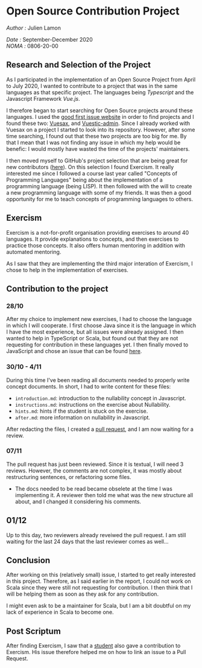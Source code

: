 # Open Source Contribution Project
*Author :* Julien Lamon

*Date :* September-December 2020  
*NOMA :* 0806-20-00

## Research and Selection of the Project

As I participated in the implementation of an Open Source Project from April to July 2020, I wanted to contribute to a project that was in the same languages as that specific project. The languages being *Typescript* and the Javascript Framework *Vue.js*. 

I therefore began to start searching for Open Source projects around these languages. I used the [good first issue website](https://goodfirstissue.dev/) in order to find projects and I found these two: [Vuesax](https://github.com/lusaxweb/vuesax), and [Vuestic-admin](https://github.com/epicmaxco/vuestic-admin). Since I already worked with Vuesax on a project I started to look into its repository. However, after some time searching, I found out that these two projects are too big for me. By that I mean that I was not finding any issue in which my help would be benefic: I would mostly have wasted the time of the projects' maintainers.

I then moved myself to GitHub's project selection that are being great for new contributors ([here](https://github.com/showcases/great-for-new-contributors)). On this selection I found Exercism. It really interested me since I followed a course last year called "Concepts of Programming Languages" being about the implementation of a programming language (being LISP). It then followed with the will to create a new programming language with some of my friends. It was then a good opportunity for me to teach concepts of programming languages to others.

## Exercism

Exercism is a not-for-profit organisation providing exercises to around 40 languages. It provide explanations to concepts, and then exercises to practice those concepts. It also offers human mentoring in addition with automated mentoring.

As I saw that they are implementing the third major interation of Exercism, I chose to help in the implementation of exercises.

## Contribution to the project

### 28/10

After my choice to implement new exercises, I had to choose the language in which I will cooperate. I first choose Java since it is the language in which I have the most experience, but all issues were already assigned. I then wanted to help in TypeScript or Scala, but found out that they are not requesting for contribution in these languages yet. I then finally moved to JavaScript and chose an issue that can be found [here](https://github.com/exercism/v3/issues/1883).

### 30/10 - 4/11

During this time I've been reading all documents needed to properly write concept documents. In short, I had to write content for these files:
- `introduction.md`: introduction to the nullability concept in Javascript.
- `instructions.md`: instructions on the exercise about Nullability.
- `hints.md`: hints if the student is stuck on the exercise.
- `after.md`: more information on nullability in Javascript.

After redacting the files, I created a [pull request](https://github.com/exercism/v3/pull/2697), and I am now waiting for a review.

### 07/11

The pull request has just been reviewed. Since it is textual, I will need 3 reviews. However, the comments are not complex, it was mostly about restructuring sentences, or refactoring some files.
- The docs needed to be read became obselete at the time I was implementing it. A reviewer then told me what was the new structure all about, and I changed it considering his comments.

## 01/12

Up to this day, two reviewers already reveiwed the pull request. I am still waiting for the last 24 days that the last reviewer comes as well... 

## Conclusion

After working on this (relatively small) issue, I started to get really interested in this project. Therefore, as I said earlier in the report, I could not work on Scala since they were still not requesting for contribution. I then think that I will be helping them as soon as they ask for any contribution.

I might even ask to be a maintainer for Scala, but I am a bit doubtful on my lack of experience in Scala to become one.

## Post Scriptum

After finding Exercism, I saw that a [student](https://github.com/ploum/lingi2401/blob/master/projects/projects_2020-21/Report-Emilyen-Laffineur-68561900.md) also gave a contribution to Exercism. His issue therefore helped me on how to link an issue to a Pull Request. 